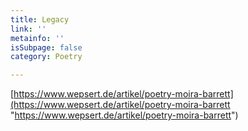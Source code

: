 ```yaml
---
title: Legacy
link: ''
metainfo: ''
isSubpage: false
category: Poetry

---
```

[https://www.wepsert.de/artikel/poetry-moira-barrett](https://www.wepsert.de/artikel/poetry-moira-barrett "https://www.wepsert.de/artikel/poetry-moira-barrett")